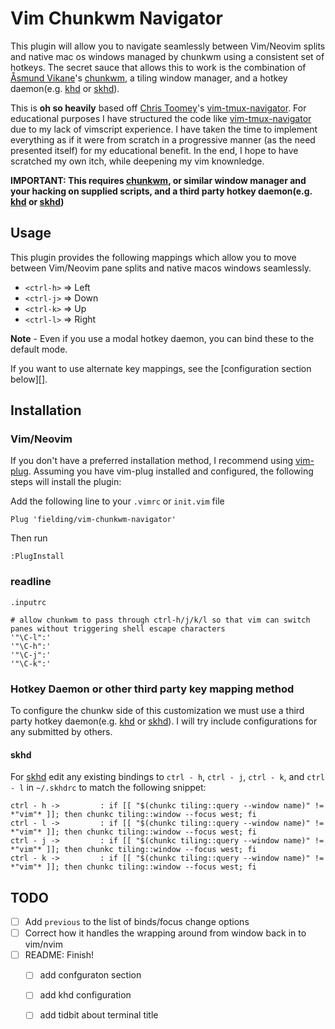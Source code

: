 Vim Chunkwm Navigator
==================

This plugin will allow you to navigate seamlessly between Vim/Neovim splits and
native mac os windows managed by chunkwm using a consistent set of hotkeys. The
secret sauce that allows this to work is the combination of [Åsmund Vikane][]'s
[chunkwm][], a tiling window manager, and a hotkey daemon(e.g. [khd][] or
[skhd][]).

This is **oh so heavily** based off [Chris Toomey][]'s [vim-tmux-navigator][].
For educational purposes I have structured the code like [vim-tmux-navigator][]
due to my lack of vimscript experience. I have taken the time to implement
everything as if it were from scratch in a progressive manner (as the need
presented itself) for my educational benefit. In the end, I hope to have
scratched my own itch, while deepening my vim knownledge.

**IMPORTANT: This requires [chunkwm][], or similar window manager and your
hacking on supplied scripts, and a third party hotkey daemon(e.g. [khd][] or
[skhd][])**

Usage
-----

This plugin provides the following mappings which allow you to move between
Vim/Neovim pane splits and native macos windows seamlessly.

- `<ctrl-h>` => Left
- `<ctrl-j>` => Down
- `<ctrl-k>` => Up
- `<ctrl-l>` => Right

**Note** - Even if you use a modal hotkey daemon, you can bind these to the
default mode.

If you want to use alternate key mappings, see the [configuration section
below][].

Installation
------------

### Vim/Neovim

If you don't have a preferred installation method, I recommend using [vim-plug][].
Assuming you have vim-plug installed and configured, the following steps will
install the plugin:

Add the following line to your `.vimrc` or `init.vim` file

``` vim
Plug 'fielding/vim-chunkwm-navigator'
```

Then run

```
:PlugInstall
```

### readline

`.inputrc`

```
# allow chunkwm to pass through ctrl-h/j/k/l so that vim can switch panes without triggering shell escape characters
'"\C-l":'
'"\C-h":'
'"\C-j":'
'"\C-k":'
```

### Hotkey Daemon or other third party key mapping method

To configure the chunkw side of this customization we must use a third party
hotkey daemon(e.g. [khd][] or [skhd][]). I will try include configurations for
any submitted by others.

#### skhd

For [skhd][] edit any existing bindings to `ctrl - h`, `ctrl - j`, `ctrl -
k`, and `ctrl - l` in `~/.skhdrc` to match the following snippet:

``` skhdrc
ctrl - h ->         : if [[ "$(chunkc tiling::query --window name)" != *"vim"* ]]; then chunkc tiling::window --focus west; fi
ctrl - l ->         : if [[ "$(chunkc tiling::query --window name)" != *"vim"* ]]; then chunkc tiling::window --focus west; fi
ctrl - j ->         : if [[ "$(chunkc tiling::query --window name)" != *"vim"* ]]; then chunkc tiling::window --focus west; fi
ctrl - k ->         : if [[ "$(chunkc tiling::query --window name)" != *"vim"* ]]; then chunkc tiling::window --focus west; fi
```

TODO
----

- [ ] Add `previous` to the list of binds/focus change options
- [ ] Correct how it handles the wrapping around from window back in to vim/nvim
- [ ] README: Finish!
  - [ ] add confguraton section
  - [ ] add khd configuration
  - [ ] add tidbit about terminal title


[Chris Toomey]: https://github.com/christoomey
[vim-tmux-navigator]: https://github.com/christoomey/vim-tmux-navigator
[Åsmund Vikane]: https://github.com/koekeishiya
[chunkwm]: https://github.com/koekeishiya/chunkwm
[khd]:https://github.com/koekeishiya/khd
[skhd]: https://github.com/koekeishiya/skhd
[vim-plug]: https://github.com/junegunn/vim-plug